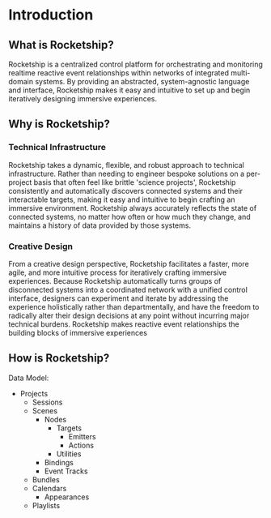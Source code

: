 # Introduction

## What is Rocketship?

Rocketship is a centralized control platform for orchestrating and monitoring realtime reactive event relationships within networks of integrated multi-domain systems. By providing an abstracted, system-agnostic language and interface, Rocketship makes it easy and intuitive to set up and begin iteratively designing immersive experiences. 

## Why is Rocketship?

### Technical Infrastructure

Rocketship takes a dynamic, flexible, and robust approach to technical infrastructure. Rather than needing to engineer bespoke solutions on a per-project basis that often feel like brittle 'science projects', Rocketship consistently and automatically discovers connected systems and their interactable targets, making it easy and intuitive to begin crafting an immersive environment. Rocketship always accurately reflects the state of connected systems, no matter how often or how much they change, and maintains a history of data provided by those systems.

### Creative Design

From a creative design perspective, Rocketship facilitates a faster, more agile, and more intuitive process for iteratively crafting immersive experiences. Because Rocketship automatically turns groups of disconnected systems into a coordinated network with a unified control interface, designers can experiment and iterate by addressing the experience holistically rather than departmentally, and have the freedom to radically alter their design decisions at any point without incurring major technical burdens. Rocketship makes reactive event relationships the building blocks of immersive experiences  

## How is Rocketship?

Data Model:

- Projects
    - Sessions
    - Scenes
        - Nodes
            - Targets
                - Emitters
                - Actions
            - Utilities
        - Bindings
        - Event Tracks
    - Bundles
    - Calendars
        - Appearances
    - Playlists